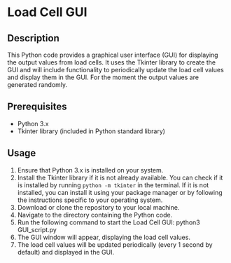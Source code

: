# Load Cell GUI

## Description
This Python code provides a graphical user interface (GUI) for displaying the output values from load cells. It uses the Tkinter library to create the GUI and will include functionality to periodically update the load cell values and display them in the GUI. For the moment the output values are generated randomly.

## Prerequisites
- Python 3.x
- Tkinter library (included in Python standard library)

## Usage
1. Ensure that Python 3.x is installed on your system.
2. Install the Tkinter library if it is not already available. You can check if it is installed by running `python -m tkinter` in the terminal. If it is not installed, you can install it using your package manager or by following the instructions specific to your operating system.
3. Download or clone the repository to your local machine.
4. Navigate to the directory containing the Python code.
5. Run the following command to start the Load Cell GUI: python3 GUI_script.py
6. The GUI window will appear, displaying the load cell values.
7. The load cell values will be updated periodically (every 1 second by default) and displayed in the GUI.